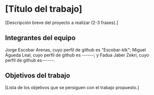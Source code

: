 # [Título del trabajo]

[Descripción breve del proyecto a realizar (2-3 frases).]

## Integrantes del equipo

Jorge Escobar Arenas, cuyo perfil de github es "Escobar-klk"; Miguel Águeda Leal, cuyo perfil de github es ------;
y Fadua Jaber Zekri, cuyo perfil de github es------.

## Objetivos del trabajo

[Lista de los objetivos que se persiguen con el trabajo propuesto.]
